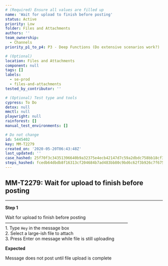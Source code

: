 ```yaml
---
# (Required) Ensure all values are filled up
name: 'Wait for upload to finish before posting'
status: Active
priority: Low
folder: Files and Attachments
authors: ''
team_ownership:
  - Channels
priority_p1_to_p4: P3 - Deep Functions (Do extensive scenarios work?)

# (Optional)
location: Files and Attachments
component: null
tags: []
labels:
  - se-prod
  - files-and-attachments
tested_by_contributor: ''

# (Optional) Test type and tools
cypress: To Do
detox: null
mmctl: null
playwright: null
rainforest: []
manual_test_environments: []

# Do not change
id: 5445402
key: MM-T2279
created_on: '2020-05-20T06:43:48Z'
last_updated: ''
case_hashed: 25f70f3c34351396640b9a32375e4ecb42147d7c59a2dbdc758bb18cf3ff9aea8a1d92c3963d3c4d0ee2c7a69b2403d4
steps_hashed: fcedb64dbdb8f16313cf204684b7ad483bb80c9bd6c62f3b926c7f6750ae42eea666458ba5055ac4b0511a993876bb2e
---
```


<!-- (Auto-generated) Based on frontmatter's "key" and "name" -->

## MM-T2279: Wait for upload to finish before posting

---

**Step 1**

Wait for upload to finish before posting\
————————————————————————————\
1\. Type `Hey` in the message box\
2\. Select a large-ish file to attach\
3\. Press Enter on message while file is still uploading

**Expected**

Message does not post until file upload is complete
